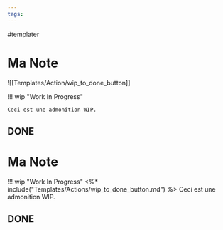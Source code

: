 ```yaml
---
tags:
---
```

#templater
# Ma Note

![[Templates/Action/wip_to_done_button]]


!!! wip "Work In Progress"

    Ceci est une admonition WIP.

## DONE


# Ma Note

!!! wip "Work In Progress"
    <%* include("Templates/Actions/wip_to_done_button.md") %>
    Ceci est une admonition WIP.

## DONE
